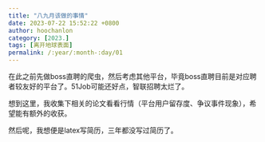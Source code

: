 ```yaml
---
title: "八九月该做的事情"
date: 2023-07-22 15:52:22 +0800
author: hoochanlon
category: [2023.]
tags: [离开地球表面]
permalink: /:year/:month-:day/01
---
```


在此之前先做boss直聘的爬虫，然后考虑其他平台，毕竟boss直聘目前是对应聘者较友好的平台了。51Job可能还好点，智联招聘太烂了。<!-- more -->

想到这里，我收集下相关的论文看看行情（平台用户留存度、争议事件现象），希望能有额外的收获。

然后呢，我想便是latex写简历，三年都没写过简历了。
